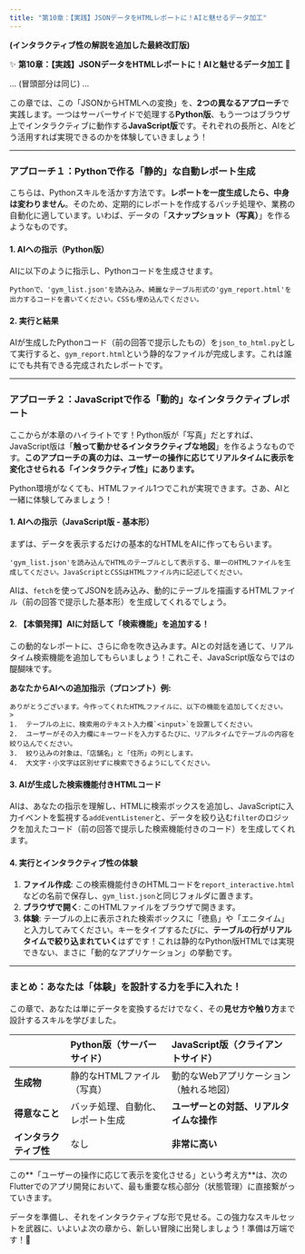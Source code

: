```yaml
---
title: "第10章：【実践】JSONデータをHTMLレポートに！AIと魅せるデータ加工"
---
```


**(インタラクティブ性の解説を追加した最終改訂版)**

✨ **第10章：【実践】JSONデータをHTMLレポートに！AIと魅せるデータ加工** 🎨
>
... (冒頭部分は同じ) ...
>
この章では、この「JSONからHTMLへの変換」を、**2つの異なるアプローチ**で実践します。一つはサーバーサイドで処理する**Python版**、もう一つはブラウザ上でインタラクティブに動作する**JavaScript版**です。それぞれの長所と、AIをどう活用すれば実現できるのかを体験していきましょう！
>
---
>
### アプローチ１：Pythonで作る「静的」な自動レポート生成
>
こちらは、Pythonスキルを活かす方法です。**レポートを一度生成したら、中身は変わりません**。そのため、定期的にレポートを作成するバッチ処理や、業務の自動化に適しています。いわば、データの「**スナップショット（写真）**」を作るようなものです。
>
#### 1. AIへの指示（Python版）
>
AIに以下のように指示し、Pythonコードを生成させます。
```
Pythonで、'gym_list.json'を読み込み、綺麗なテーブル形式の'gym_report.html'を出力するコードを書いてください。CSSも埋め込んでください。
```
>
#### 2. 実行と結果
>
AIが生成したPythonコード（前の回答で提示したもの）を`json_to_html.py`として実行すると、`gym_report.html`という静的なファイルが完成します。これは誰にでも共有できる完成されたレポートです。
>
---
>
### アプローチ２：JavaScriptで作る「動的」なインタラクティブレポート
>
ここからが本章のハイライトです！Python版が「写真」だとすれば、JavaScript版は「**触って動かせるインタラクティブな地図**」を作るようなものです。**このアプローチの真の力は、ユーザーの操作に応じてリアルタイムに表示を変化させられる「インタラクティブ性」にあります。**
>
Python環境がなくても、HTMLファイル1つでこれが実現できます。さあ、AIと一緒に体験してみましょう！
>
#### 1. AIへの指示（JavaScript版 - 基本形）
>
まずは、データを表示するだけの基本的なHTMLをAIに作ってもらいます。
>
```
'gym_list.json'を読み込んでHTMLのテーブルとして表示する、単一のHTMLファイルを生成してください。JavaScriptとCSSはHTMLファイル内に記述してください。
```
>
AIは、`fetch`を使ってJSONを読み込み、動的にテーブルを描画するHTMLファイル（前の回答で提示した基本形）を生成してくれるでしょう。
>
#### 2. 【本領発揮】AIに対話して「検索機能」を追加する！
>
この動的なレポートに、さらに命を吹き込みます。AIとの対話を通じて、リアルタイム検索機能を追加してもらいましょう！これこそ、JavaScript版ならではの醍醐味です。
>
**あなたからAIへの追加指示（プロンプト）例:**
>
```
ありがとうございます。今作ってくれたHTMLファイルに、以下の機能を追加してください。
>
1.  テーブルの上に、検索用のテキスト入力欄`<input>`を設置してください。
2.  ユーザーがその入力欄にキーワードを入力するたびに、リアルタイムでテーブルの内容を絞り込んでください。
3.  絞り込みの対象は、「店舗名」と「住所」の列とします。
4.  大文字・小文字は区別せずに検索できるようにしてください。
```
>
#### 3. AIが生成した検索機能付きHTMLコード
>
AIは、あなたの指示を理解し、HTMLに検索ボックスを追加し、JavaScriptに入力イベントを監視する`addEventListener`と、データを絞り込む`filter`のロジックを加えたコード（前の回答で提示した検索機能付きのコード）を生成してくれます。
>
#### 4. 実行とインタラクティブ性の体験
>
1.  **ファイル作成**: この検索機能付きのHTMLコードを`report_interactive.html`などの名前で保存し、`gym_list.json`と同じフォルダに置きます。
2.  **ブラウザで開く**: このHTMLファイルをブラウザで開きます。
3.  **体験**: テーブルの上に表示された検索ボックスに「徳島」や「エニタイム」と入力してみてください。キーをタイプするたびに、**テーブルの行がリアルタイムで絞り込まれていく**はずです！これは静的なPython版HTMLでは実現できない、まさに「動的なアプリケーション」の挙動です。
>
---
>
### まとめ：あなたは「体験」を設計する力を手に入れた！
>
この章で、あなたは単にデータを変換するだけでなく、その**見せ方や触り方**まで設計するスキルを学びました。
>
| | **Python版（サーバーサイド）** | **JavaScript版（クライアントサイド）** |
| :--- | :--- | :--- |
| **生成物** | 静的なHTMLファイル（写真） | 動的なWebアプリケーション（触れる地図） |
| **得意なこと**| バッチ処理、自動化、レポート生成 | **ユーザーとの対話、リアルタイムな操作** |
| **インタラクティブ性**| なし | **非常に高い** |
>
この**「ユーザーの操作に応じて表示を変化させる」という考え方**は、次のFlutterでのアプリ開発において、最も重要な核心部分（状態管理）に直接繋がっていきます。
>
データを準備し、それをインタラクティブな形で見せる。この強力なスキルセットを武器に、いよいよ次の章から、新しい冒険に出発しましょう！準備は万端です！🚀